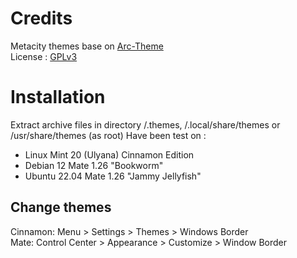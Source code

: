 # Credits
Metacity themes base on [Arc-Theme](https://github.com/horst3180/arc-theme) </br>
License : [GPLv3](https://choosealicense.com/licenses/gpl-3.0/)</br>

# Installation
Extract archive files in directory /.themes, /.local/share/themes or /usr/share/themes (as root)</b>
Have been test on : </br>
- Linux Mint 20 (Ulyana) Cinnamon Edition</br>
- Debian 12 Mate 1.26 "Bookworm"</br>
- Ubuntu 22.04 Mate 1.26 "Jammy Jellyfish"</br>

## Change themes
Cinnamon: Menu > Settings > Themes > Windows Border </br>
Mate: Control Center > Appearance > Customize > Window Border</br>
